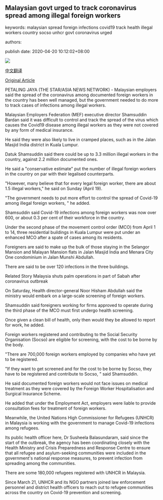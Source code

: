 ## Malaysian govt urged to track coronavirus spread among illegal foreign workers

keywords: malaysian spread foreign infections covid19 track health illegal workers country socso unhcr govt coronavirus urged

authors: 

publish date: 2020-04-20 10:12:02+08:00

![](https://www.straitstimes.com/sites/default/files/styles/x_large/public/articles/2020/04/20/ym-hwmalaysia-200420.jpg?itok=W-sw5Dw7)

[中文翻译](Malaysian%20govt%20urged%20to%20track%20coronavirus%20spread%20among%20illegal%20foreign%20workers_zh.md)

[Original Article](https://www.straitstimes.com/asia/se-asia/malaysian-govt-urged-to-track-coronavirus-spread-among-illegal-foreign-workers)

PETALING JAYA (THE STAR/ASIA NEWS NETWORK) - Malaysian employers said the spread of the coronavirus among documented foreign workers in the country has been well managed, but the government needed to do more to track cases of infections among illegal workers.

Malaysian Employers Federation (MEF) executive director Shamsuddin Bardan said it was difficult to control and track the spread of the virus which causes the Covid19 disease among illegal workers as they were not covered by any form of medical insurance.

He said they were also likely to live in cramped places, such as in the Jalan Masjid India district in Kuala Lumpur.

Datuk Shamsuddin said there could be up to 3.3 million illegal workers in the country, against 2.2 million documented ones.

He said a "conservative estimate" put the number of illegal foreign workers in the country on par with their legalised counterparts.

"However, many believe that for every legal foreign worker, there are about 1.5 illegal workers," he said on Sunday (April 19).

"The government needs to put more effort to control the spread of Covid-19 among illegal foreign workers, " he added.

Shamsuddin said Covid-19 infections among foreign workers was now over 600, or about 0.3 per cent of their workforce in the country.

Under the second phase of the movement control order (MCO) from April 1 to 14, three residential buildings in Kuala Lumpur were put under an enhanced MCO after a spate of cases among its residents.

Foreigners are said to make up the bulk of those staying in the Selangor Mansion and Malayan Mansion flats in Jalan Masjid India and Menara City One condominium in Jalan Munshi Abdullah.

There are said to be over 120 infections in the three buildings.

Related Story Malaysia shuts palm operations in part of Sabah after coronavirus outbreak

On Saturday, Health director-general Noor Hisham Abdullah said the ministry would embark on a large-scale screening of foreign workers.

Shamsuddin said foreigners working for firms approved to operate during the third phase of the MCO must first undergo health screening.

Once given a clean bill of health, only then would they be allowed to report for work, he added.

Foreign workers registered and contributing to the Social Security Organisation (Socso) are eligible for screening, with the cost to be borne by the body.

"There are 700,000 foreign workers employed by companies who have yet to be registered.

"If they want to get screened and for the cost to be borne by Socso, they have to be registered and contribute to Socso, " said Shamsuddin.

He said documented foreign workers would not face issues on medical treatment as they were covered by the Foreign Worker Hospitalisation and Surgical Insurance Scheme.

He added that under the Employment Act, employers were liable to provide consultation fees for treatment of foreign workers.

Meanwhile, the United Nations High Commissioner for Refugees (UNHCR) in Malaysia is working with the government to manage Covid-19 infections among refugees.

Its public health officer here, Dr Susheela Balasundaram, said since the start of the outbreak, the agency has been coordinating closely with the Health Ministry and Crisis Preparedness and Response Centre to ensure that all refugee and asylum-seeking communities were included in the government's national response measures, to prevent infection from spreading among the communities.

There are some 180,000 refugees registered with UNHCR in Malaysia.

Since March 21, UNHCR and its NGO partners joined law enforcement personnel and district health officers to reach out to refugee communities across the country on Covid-19 prevention and screening.